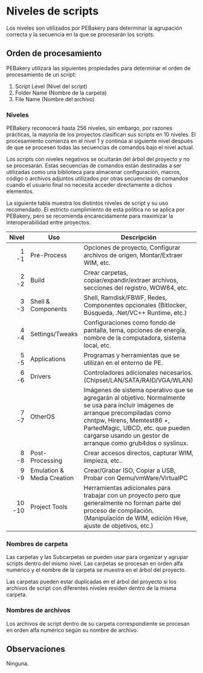 # Niveles de scripts

Los niveles son utilizados por PEBakery para determinar la agrupación correcta y la secuencia en la que se procesarán los scripts.

## Orden de procesamiento

PEBakery utilizará las siguientes propiedades para determinar el orden de procesamiento de un script:

1. Script Level (Nivel del script)
1. Folder Name (Nombre de la carpeta)
1. File Name (Nombre del archivo)

### Niveles

PEBakery reconocerá hasta 256 niveles, sin embargo, por razones prácticas, la mayoría de los proyectos clasifican sus scripts en 10 niveles. El procesamiento comienza en el nivel 1 y continúa al siguiente nivel después de que se procesen todas las secuencias de comandos bajo el nivel actual.

Los scripts con niveles negativos se ocultarán del árbol del proyecto y no se procesarán. Estas secuencias de comandos están destinadas a ser utilizadas como una biblioteca para almacenar configuración, macros, código o archivos adjuntos utilizados por otras secuencias de comandos cuando el usuario final no necesita acceder directamente a dichos elementos.

La siguiente tabla muestra los distintos niveles de script y su uso recomendado. El estricto cumplimiento de esta política no se aplica por PEBakery, pero se recomienda encarecidamente para maximizar la interoperabilidad entre proyectos.

| Nivel | Uso | Descripción |
| ---: | --- | --- |
| 1<br/>-1 | Pre-Process | Opciones de proyecto, Configurar archivos de origen, Montar/Extraer WIM, etc.  |
| 2<br/>-2 | Build | Crear carpetas, copiar/expandir/extraer archivos, secciones del registro, WOW64, etc. |
| 3<br/>-3 | Shell & Components | Shell, Ramdisk/FBWF, Redes, Componentes opcionales (Bitlocker, Búsqueda, .Net/VC++ Runtime, etc.) |
| 4<br/>-4 | Settings/Tweaks | Configuraciones como fondo de pantalla, tema, opciones de energía, nombre de la computadora, sistema local, etc. |
| 5<br/>-5 | Applications | Programas y herramientas que se utilizan en el entorno de PE. |
| 6<br/>-6 | Drivers | Controladores adicionales necesarios. (Chipset/LAN/SATA/RAID/VGA/WLAN) |
| 7<br/>-7 | OtherOS | Imágenes de sistema operativo que se agregarán al objetivo. Normalmente se usa para incluir imágenes de arranque precompiladas como chntpw, Hirens, Memtest86 +, PartedMagic, UBCD, etc. que pueden cargarse usando un gestor de arranque como grub4dos o syslinux. |
| 8<br/>-8 | Post-Processing | Crear accesos directos, capturar WIM, limpieza, etc.. |
| 9<br/>-9 | Emulation & Media Creation | Crear/Grabar ISO, Copiar a USB, Probar con Qemu/vmWare/VirtualPC |
| 10<br/>-10 | Project Tools | Herramientas adicionales para trabajar con un proyecto pero que generalmente no forman parte del proceso de compilación. (Manipulación de WIM, edición Hive, ajuste de objetivos, etc.) | 

### Nombres de carpeta

Las carpetas y las Subcarpetas se pueden usar para organizar y agrupar scripts dentro del mismo nivel. Las carpetas se procesan en orden alfa numérico y el nombre de la carpeta se muestra en el árbol del proyecto.

Las carpetas pueden estar duplicadas en el árbol del proyecto si los archivos de script con diferentes niveles residen dentro de la misma carpeta.

### Nombres de archivos

Los archivos de script dentro de su carpeta correspondiente se procesan en orden alfa numérico según su nombre de archivo.

## Observaciones

Ninguna.
